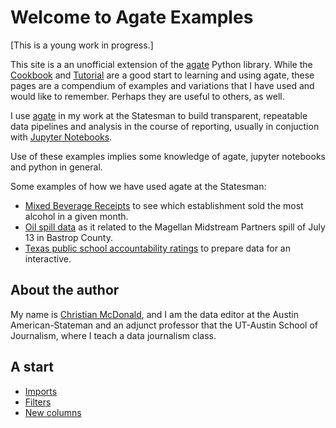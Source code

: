 # Welcome to Agate Examples

[This is a young work in progress.]

This site is a an unofficial extension of the [agate](http://agate.readthedocs.io/en/1.6.0/) Python library. While the [Cookbook](http://agate.readthedocs.io/en/1.6.0/cookbook.html) and [Tutorial](https://github.com/wireservice/agate/blob/master/tutorial.ipynb) are a good start to learning and using agate, these pages are a compendium of examples and variations that I have used and would like to remember. Perhaps they are useful to others, as well.

I use [agate](http://agate.readthedocs.io/en/1.6.0/) in my work at the Statesman to build transparent, repeatable data pipelines and analysis in the course of reporting, usually in conjuction with [Jupyter Notebooks](http://jupyter.org/).

Use of these examples implies some knowledge of agate, jupyter notebooks and python in general.

Some examples of how we have used agate at the Statesman:

* [Mixed Beverage Receipts](https://github.com/statesman/mixbev-receipts/blob/master/notebooks/Mixed-beverages-2017-06.ipynb) to see which establishment sold the most alcohol in a given month.
* [Oil spill data](https://github.com/statesman/oil-spills/blob/master/Spills.ipynb) as it related to the Magellan Midstream Partners spill of July 13 in Bastrop County.
* [Texas public school accountability ratings](https://github.com/statesman/tx-school-data/blob/master/processing/2017-texas-school-accountability-data.ipynb) to prepare data for an interactive.

## About the author

My name is [Christian McDonald](http://twitter.com/crit), and I am the data editor at the Austin American-Stateman and an adjunct professor that the UT-Austin School of Journalism, where I teach a data journalism class.

## A start

* [Imports](imports.md)
* [Filters](filters.md)
* [New columns](compute.md)

